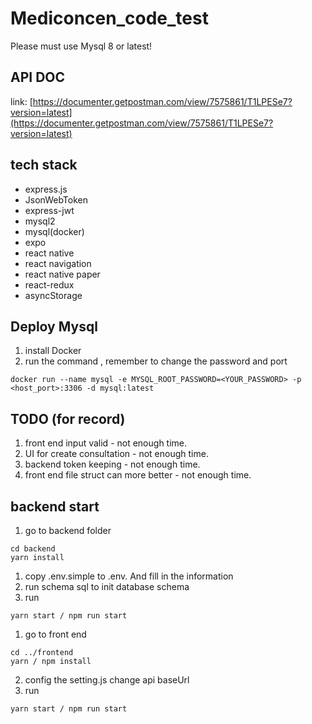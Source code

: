# Mediconcen_code_test

Please must use Mysql 8 or latest!

## API DOC
link: 
[https://documenter.getpostman.com/view/7575861/T1LPESe7?version=latest](https://documenter.getpostman.com/view/7575861/T1LPESe7?version=latest)

## tech stack
* express.js
* JsonWebToken
* express-jwt
* mysql2
* mysql(docker)
* expo 
* react native
* react navigation
* react native paper
* react-redux
* asyncStorage

## Deploy Mysql
1. install Docker
2. run the command , remember to change the password and port
```
docker run --name mysql -e MYSQL_ROOT_PASSWORD=<YOUR_PASSWORD> -p <host_port>:3306 -d mysql:latest
```

## TODO (for record)
1. front end input valid  - not enough time.
2. UI for create consultation  - not enough time.
3. backend token keeping  - not enough time.
4. front end file struct can more better - not enough time.

## backend start
1. go to backend folder
  ```
  cd backend
  yarn install
  ```
1. copy .env.simple to .env. And fill in the information
2. run schema sql to init database schema
2. run
  ```
  yarn start / npm run start
  ```
1. go to front end
  ```
  cd ../frontend
  yarn / npm install
  ```
2. config the setting.js change api baseUrl
3. run
  ```
  yarn start / npm run start
  ```
 
    
